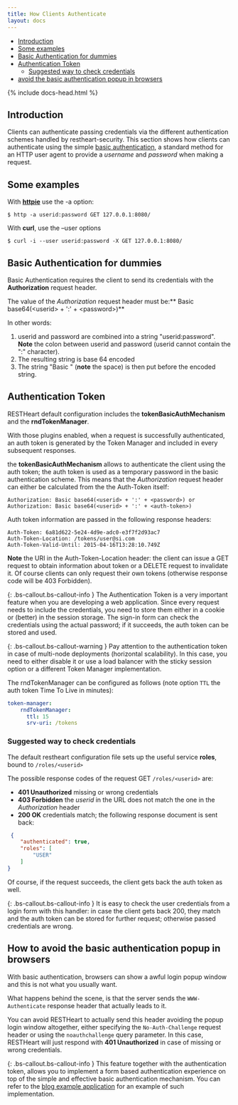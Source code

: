 ```yaml
---
title: How Clients Authenticate
layout: docs
---
```


<div markdown="1" class="d-none d-xl-block col-xl-2 order-last bd-toc">

- [Introduction](#introduction)
- [Some examples](#some-examples)
- [Basic Authentication for dummies](#basic-authentication-for-dummies)
- [Authentication Token](#authentication-token)
    - [Suggested way to check credentials](#suggested-way-to-check-credentials)
- [avoid the basic authentication popup in browsers](#avoid-the-basic-authentication-popup-in-browsers)

</div>
<div markdown="1" class="col-12 col-md-9 col-xl-8 py-md-3 bd-content">

{% include docs-head.html %} 

## Introduction

Clients can authenticate passing credentials via the different authentication schemes handled by restheart-security. 
This section shows how clients can authenticate using the simple [basic authentication](https://en.wikipedia.org/wiki/Basic_access_authentication),
a standard method for an HTTP user agent to provide a *username* and
*password* when making a request.

## Some examples

With **[httpie](https://github.com/jkbrzt/httpie)** use the -a option:


```
$ http -a userid:password GET 127.0.0.1:8080/
```

With **curl**, use the –user options


```
$ curl -i --user userid:password -X GET 127.0.0.1:8080/
```

## Basic Authentication for dummies

Basic Authentication requires the client to send its credentials with
the **Authorization** request header.

The value of the *Authorization* request header must be:** Basic
base64(&lt;userid&gt; + ':' + &lt;password&gt;)**

In other words:

1.  userid and password are combined into a string "userid:password".
    **Note** the colon between userid and password (userid cannot
    contain the ":" character).
2.  The resulting string is base 64 encoded
3.  The string "Basic " (**note** the space) is then put before the
    encoded string.

## Authentication Token

RESTHeart default configuration includes the **tokenBasicAuthMechanism** and the **rndTokenManager**.

With those plugins enabled, when a request is successfully authenticated, an auth token is generated by the Token Manager and included in every subsequent responses.

the **tokenBasicAuthMechanism** allows to authenticate the client using  the auth token; the auth token is used as a temporary password in the basic
authentication scheme. This means that the *Authorization* request
header can either be calculated from the the Auth-Token itself:

`Authorization: Basic base64(<userid> + ':' + <password>) or Authorization: Basic base64(<userid> + ':' + <auth-token>)`

Auth token information are passed in the following response headers:


```
Auth-Token: 6a81d622-5e24-4d9e-adc0-e3f7f2d93ac7
Auth-Token-Location: /tokens/user@si.com
Auth-Token-Valid-Until: 2015-04-16T13:28:10.749Z
```

**Note** the URI in the Auth-Token-Location header: the client can issue
a GET request to obtain information about token or a DELETE request to
invalidate it. Of course clients can only request their own tokens
(otherwise response code will be 403 Forbidden).

{: .bs-callout.bs-callout-info }
The Authentication Token is a very important feature when you are
developing a web application. Since every request needs to include the
credentials, you need to store them either in a cookie or (better) in
the session storage. The sign-in form can check the credentials using
the actual password; if it succeeds, the auth token can be stored and
used.

{: .bs-callout.bs-callout-warning }
Pay attention to the authentication token in case of multi-node
deployments (horizontal scalability). In this case, you need to either
disable it or use a load balancer with the sticky session option or a different Token Manager implementation.

The rndTokenManager can be configured as follows (note option `TTL` the auth token Time To Live in minutes):


``` yml
token-manager:
    rndTokenManager:
      ttl: 15
      srv-uri: /tokens
```

### Suggested way to check credentials

The default restheart configuration file sets up the useful service **roles**, bound to `/roles/<userid>`

The possible response codes of the request GET `/roles/<userid>`
are:

-   **401 Unauthorized** missing or wrong credentials
-   **403 Forbidden** the *userid* in the URL does not match the one in
    the *Authorization* header
-   **200 OK** credentials match; the following response document is
    sent back:


``` json
 {
    "authenticated": true, 
    "roles": [
        "USER"
    ]
}
```

Of course, if the request succeeds, the client gets back the auth token
as well.

{: .bs-callout.bs-callout-info }
It is easy to check the user credentials from a login form with this
handler: in case the client gets back 200, they match and the auth token
can be stored for further request; otherwise passed credentials are
wrong.

## How to avoid the basic authentication popup in browsers

With basic authentication, browsers can show a awful login popup window
and this is not what you usually want.

What happens behind the scene, is that the server sends
the `WWW-Authenticate` response header that actually leads to it. 

You can avoid RESTHeart to actually send this header avoiding the popup
login window altogether, either specifying
the `No-Auth-Challenge` request header or using
the `noauthchallenge` query parameter. In this case, RESTHeart will just
respond with **401 Unauthorized** in case of missing or wrong
credentials.

{: .bs-callout.bs-callout-info }
This feature together with the authentication token, allows you to
implement a form based authentication experience on top of the simple
and effective basic authentication mechanism. You can refer to the [blog
example application](https://github.com/softinstigate/restheart-blog-example) for an example of such implementation.

</div>